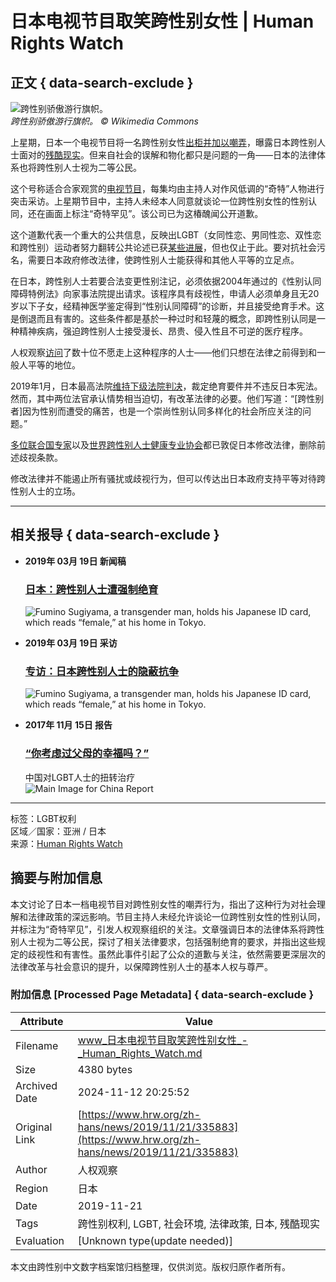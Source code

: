 # 日本电视节目取笑跨性别女性 | Human Rights Watch

## 正文 { data-search-exclude }


![跨性别骄傲游行旗帜。](https://www.hrw.org/sites/default/files/styles/embed_xxl/public/multimedia_images_2019/201911lgbt_global_transflag.jpg?itok=U8HRhiPP)  
*跨性别骄傲游行旗帜。 © Wikimedia Commons*

上星期，日本一个电视节目将一名跨性别女性[出柜并加以嘲弄](http://www.asahi.com/ajw/articles/AJ201911150037.html)，曝露日本跨性别人士面对的[残酷现实](https://www.hrw.org/news/2019/03/19/interview-invisible-struggle-japans-transgender-population)。但来自社会的误解和物化都只是问题的一角——日本的法律体系也将跨性别人士视为二等公民。

这个号称适合合家观赏的[电视节目](http://www.asahi.com/ajw/articles/AJ201911150037.html)，每集均由主持人对作风低调的“奇特”人物进行突击采访。上星期节目中，主持人未经本人同意就谈论一位跨性别女性的性别认同，还在画面上标注“奇特罕见”。该公司已为这椿醜闻公开道歉。

这个道歉代表一个重大的公共信息，反映出LGBT（女同性恋、男同性恋、双性恋和跨性别）运动者努力翻转公共论述已获[某些进展](https://www.hrw.org/news/2017/10/04/japans-gay-mockery-throwback)，但也仅止于此。要对抗社会污名，需要日本政府修改法律，使跨性别人士能获得和其他人平等的立足点。

在日本，跨性别人士若要合法变更性别注记，必须依据2004年通过的《性别认同障碍特例法》向家事法院提出请求。该程序具有歧视性，申请人必须单身且无20岁以下子女，经精神医学鉴定得到“性别认同障碍”的诊断，并且接受绝育手术。这是倒退而且有害的。这些条件都是基於一种过时和轻蔑的概念，即跨性别认同是一种精神疾病，强迫跨性别人士接受漫长、昂贵、侵入性且不可逆的医疗程序。

人权观察[访问](https://www.hrw.org/report/2019/03/19/really-high-hurdle/japans-abusive-transgender-legal-recognition-process)了数十位不愿走上这种程序的人士——他们只想在法律之前得到和一般人平等的地位。

2019年1月，日本最高法院[维持下级法院判决](https://www.nbcnews.com/feature/nbc-out/japan-s-supreme-court-upholds-transgender-sterilization-requirement-n962721)，裁定绝育要件并不违反日本宪法。然而，其中两位法官承认情势相当迫切，有改革法律的必要。他们写道：“\[跨性别者\]因为性别而遭受的痛苦，也是一个崇尚性别认同多样化的社会所应关注的问题。”

[多位联合国专家](https://www.hrw.org/sites/default/files/report_pdf/japan0319_web_0.pdf#page=58)以及[世界跨性别人士健康专业协会](https://www.hrw.org/news/2019/06/14/global-call-reform-japans-law-transgender-people)都已敦促日本修改法律，删除前述歧视条款。

修改法律并不能遏止所有骚扰或歧视行为，但可以传达出日本政府支持平等对待跨性别人士的立场。

---

## 相关报导 { data-search-exclude }

- **2019年 03月 19日 新闻稿**  
  ### [日本：跨性别人士遭强制绝育](https://www.hrw.org/zh-hans/news/2019/03/19/327813)  
  ![Fumino Sugiyama, a transgender man, holds his Japanese ID card, which reads “female,” at his home in Tokyo.](https://www.hrw.org/sites/default/files/styles/square/public/multimedia_images_2019/201903lgbt_japan_main_2.jpg?itok=g3c5MvDd)

- **2019年 03月 19日 采访**  
  ### [专访：日本跨性别人士的隐蔽抗争](https://www.hrw.org/zh-hans/news/2019/03/19/328226)  
  ![Fumino Sugiyama, a transgender man, holds his Japanese ID card, which reads “female,” at his home in Tokyo.](https://www.hrw.org/sites/default/files/styles/square/public/multimedia_images_2019/201903lgbt_japan_main_2.jpg?itok=g3c5MvDd)

- **2017年 11月 15日 报告**  
  ### [“你考虑过父母的幸福吗？”](https://www.hrw.org/report/2017/11/15/311127)  
  中国对LGBT人士的扭转治疗  
  ![Main Image for China Report](https://www.hrw.org/sites/default/files/styles/square/public/multimedia_images_2017/201711asia_china_main.jpeg?itok=scLCe6Z2)

---

标签：LGBT权利  
区域／国家：亚洲 / 日本  
来源：[Human Rights Watch](https://www.hrw.org/zh-hans/news/2019/11/21/335883)  

## 摘要与附加信息

<!-- tcd_abstract -->
本文讨论了日本一档电视节目对跨性别女性的嘲弄行为，指出了这种行为对社会理解和法律政策的深远影响。节目主持人未经允许谈论一位跨性别女性的性别认同，并标注为“奇特罕见”，引发人权观察组织的关注。文章强调日本的法律体系将跨性别人士视为二等公民，探讨了相关法律要求，包括强制绝育的要求，并指出这些规定的歧视性和有害性。虽然此事件引起了公众的道歉与关注，依然需要更深层次的法律改革与社会意识的提升，以保障跨性别人士的基本人权与尊严。
<!-- tcd_abstract_end -->

### 附加信息 [Processed Page Metadata] { data-search-exclude }

| Attribute       | Value                                  |
|-----------------|----------------------------------------|
| Filename        | www_日本电视节目取笑跨性别女性_-_Human_Rights_Watch.md                             |
| Size            | 4380 bytes                           |
| Archived Date   | 2024-11-12 20:25:52                             |
| Original Link   | [https://www.hrw.org/zh-hans/news/2019/11/21/335883](https://www.hrw.org/zh-hans/news/2019/11/21/335883)                       |
| Author          | 人权观察                               |
| Region          | 日本                               |
| Date            | 2019-11-21                                 |
| Tags            | 跨性别权利, LGBT, 社会环境, 法律政策, 日本, 残酷现实                                 |
| Evaluation            | [Unknown type(update needed)]                                 |
<!-- tcd_table_end -->

本文由跨性别中文数字档案馆归档整理，仅供浏览。版权归原作者所有。
